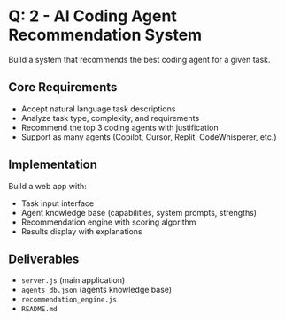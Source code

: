 # Q: 2 - AI Coding Agent Recommendation System

Build a system that recommends the best coding agent for a given task.

## Core Requirements

- Accept natural language task descriptions
- Analyze task type, complexity, and requirements
- Recommend the top 3 coding agents with justification
- Support as many agents (Copilot, Cursor, Replit, CodeWhisperer, etc.)

## Implementation

Build a web app with:

- Task input interface
- Agent knowledge base (capabilities, system prompts, strengths)
- Recommendation engine with scoring algorithm
- Results display with explanations

## Deliverables

- `server.js` (main application)
- `agents_db.json` (agents knowledge base)
- `recommendation_engine.js`
- `README.md`